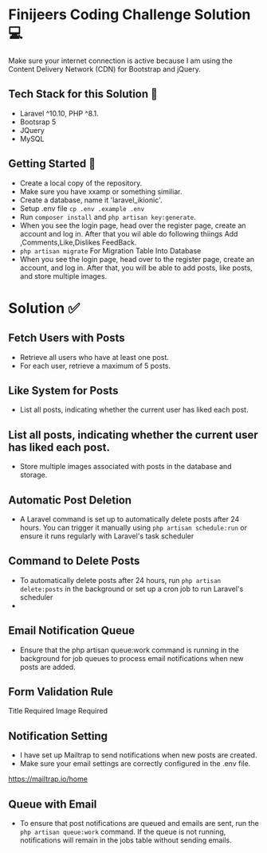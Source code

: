 # Finijeers Coding Challenge Solution 💻

Make sure your internet connection is active because I am using the Content Delivery Network (CDN) for Bootstrap and jQuery.

## Tech Stack for this Solution 🐘

-   Laravel ^10.10, PHP ^8.1.
-   Bootsrap 5
-   JQuery
-   MySQL

## Getting Started 🏃

-   Create a local copy of the repository.
-   Make sure you have xxamp or something similiar.
-   Create a database, name it 'laravel_ikionic'.
-   Setup .env file `cp .env .example .env`
-   Run `composer install` and `php artisan key:generate`.
-   When you see the login page, head over the register page, create an account and log in. After     that you wil able do following thiings Add ,Comments,Like,Dislikes FeedBack.
-   `php artisan migrate` For Migration Table Into Database
- When you see the login page, head over to the register page, create an account, and log in. After that, you will be able to add posts, like posts, and store multiple images.

# Solution ✅

## Fetch Users with Posts
- Retrieve all users who have at least one post.
- For each user, retrieve a maximum of 5 posts.

## Like System for Posts

- List all posts, indicating whether the current user has liked each post.
    
## List all posts, indicating whether the current user has liked each post.

-  Store multiple images associated with posts in the database and storage.

## Automatic Post Deletion
- A Laravel command is set up to automatically delete posts after 24 hours. You can trigger it manually using `php artisan schedule:run` or ensure it runs regularly with Laravel's task scheduler

## Command to Delete Posts

- To automatically delete posts after 24 hours, run `php artisan  delete:posts` in the background or set up a cron job to run Laravel's scheduler
- 
## Email Notification Queue

- Ensure that the php artisan queue:work command is running in the background for job queues to process email notifications when new posts are added.


## Form Validation Rule
 Title Required
 Image Required
 
 ## Notification Setting
- I have set up Mailtrap to send notifications when new posts are created.
- Make sure your email settings are correctly configured in the .env file.

<!-- Link For Mailtrap -->
https://mailtrap.io/home

## Queue with Email
- To ensure that post notifications are queued and emails are sent, run the `php artisan queue:work` command. If the queue is not running, notifications will remain in the jobs table without sending emails.


